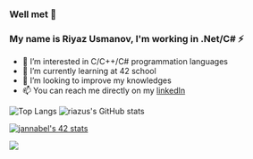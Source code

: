 
<!--
**riazus/riazus** is a ✨ _special_ ✨ repository because its `README.md` (this file) appears on your GitHub profile.
-->
### Well met 👋 
### My name is Riyaz Usmanov, I'm working in .Net/C# ⚡
- 👀 I’m interested in C/C++/C# programmation languages 
- 🌱 I’m currently learning at 42 school
- 💞️ I’m looking to improve my knowledges
- 📫 You can reach me directly on my [linkedIn](https://www.linkedin.com/in/riyaz-usmanov/)
<!-- 
github_dark 
&theme=radical -->
![Top Langs](https://github-readme-stats.vercel.app/api/top-langs/?username=riazus&show_icons=true&theme=github_dark) 
![riazus's GitHub stats](https://github-readme-stats.vercel.app/api?username=riazus&count_private=true&show_icons=true&theme=github_dark)

[![jannabel's 42 stats](https://badge42.vercel.app/api/v2/cla1msnrr00060fl896uvr505/stats?cursusId=21&coalitionId=47)](https://profile.intra.42.fr/users/jannabel)

![](https://komarev.com/ghpvc/?username=riazus&label=PROFILE+VIEWS&style=flat-square)
